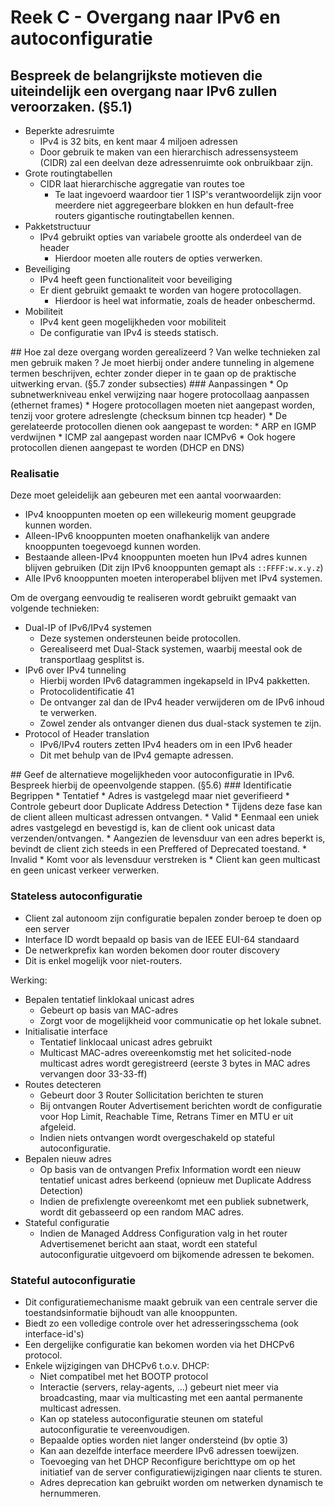 # Reek C - Overgang naar IPv6 en autoconfiguratie
## Bespreek de belangrijkste motieven die uiteindelijk een overgang naar IPv6 zullen veroorzaken. (§5.1)
* Beperkte adresruimte
    * IPv4 is 32 bits, en kent maar 4 miljoen adressen
    * Door gebruik te maken van een hierarchisch adressensysteem (CIDR) zal een deelvan deze adressenruimte ook onbruikbaar zijn.
* Grote routingtabellen
    * CIDR laat hierarchische aggregatie van routes toe
        * Te laat ingevoerd waardoor tier 1 ISP's verantwoordelijk zijn voor meerdere niet aggregeerbare blokken en hun default-free routers gigantische routingtabellen kennen. 
* Pakketstructuur
    * IPv4 gebruikt opties van variabele grootte als onderdeel van de header
        * Hierdoor moeten alle routers de opties verwerken. 
* Beveiliging
    * IPv4 heeft geen functionaliteit voor beveiliging
    * Er dient gebruikt gemaakt te worden van hogere protocollagen.
        * Hierdoor is heel wat informatie, zoals de header onbeschermd. 
* Mobiliteit
    * IPv4 kent geen mogelijkheden voor mobiliteit
    * De configuratie van IPv4 is steeds statisch.

<p style="page-break-after:always;"></p>
## Hoe zal deze overgang worden gerealizeerd ? Van welke technieken zal men gebruik maken ? Je moet hierbij onder andere tunneling in algemene termen beschrijven, echter zonder dieper in te gaan op de praktische uitwerking ervan. (§5.7 zonder subsecties)
### Aanpassingen
* Op subnetwerkniveau enkel verwijzing naar hogere protocollaag aanpassen (ethernet frames)
* Hogere protocollagen moeten niet aangepast worden, tenzij voor grotere adreslengte (checksum binnen tcp header)
* De gerelateerde protocollen dienen ook aangepast te worden:
    * ARP en IGMP verdwijnen
    * ICMP zal aangepast worden naar ICMPv6
* Ook hogere protocollen dienen aangepast te worden (DHCP en DNS)

### Realisatie
Deze moet geleidelijk aan gebeuren met een aantal voorwaarden:

* IPv4 knooppunten moeten op een willekeurig moment geupgrade kunnen worden.
* Alleen-IPv6 knooppunten moeten onafhankelijk van andere knooppunten toegevoegd kunnen worden.
* Bestaande alleen-IPv4 knooppunten moeten hun IPv4 adres kunnen blijven gebruiken (Dit zijn IPv6 knooppunten gemapt als `::FFFF:w.x.y.z`)
* Alle IPv6 knooppunten moeten interoperabel blijven met IPv4 systemen.

Om de overgang eenvoudig te realiseren wordt gebruikt gemaakt van volgende technieken:

* Dual-IP of IPv6/IPv4 systemen
    * Deze systemen ondersteunen beide protocollen.
    * Gerealiseerd met Dual-Stack systemen, waarbij meestal ook de transportlaag gesplitst is.
* IPv6 over IPv4 tunneling
    * Hierbij worden IPv6 datagrammen ingekapseld in IPv4 pakketten.
    * Protocolidentificatie 41
    * De ontvanger zal dan de IPv4 header verwijderen om de IPv6 inhoud te verwerken.
    * Zowel zender als ontvanger dienen dus dual-stack systemen te zijn.
* Protocol of Header translation
    * IPv6/IPv4 routers zetten IPv4 headers om in een IPv6 header
    * Dit met behulp van de IPv4 gemapte adressen.

<p style="page-break-after:always;"></p>
## Geef de alternatieve mogelijkheden voor autoconfiguratie in IPv6. Bespreek hierbij de opeenvolgende stappen. (§5.6)
### Identificatie Begrippen
* Tentatief
    * Adres is vastgelegd maar niet geverifieerd
    * Controle gebeurt door Duplicate Address Detection
    * Tijdens deze fase kan de client alleen multicast adressen ontvangen.
* Valid
    * Eenmaal een uniek adres vastgelegd en bevestigd is, kan de client ook unicast data verzenden/ontvangen.
    * Aangezien de levensduur van een adres beperkt is, bevindt de client zich steeds in een Preffered of Deprecated toestand.
* Invalid
    * Komt voor als levensduur verstreken is
    * Client kan geen multicast en geen unicast verkeer verwerken.

### Stateless autoconfiguratie
* Client zal autonoom zijn configuratie bepalen zonder beroep te doen op een server
* Interface ID wordt bepaald op basis van de IEEE EUI-64 standaard
* De netwerkprefix kan worden bekomen door router discovery
* Dit is enkel mogelijk voor niet-routers.

Werking:

* Bepalen tentatief linklokaal unicast adres 
    * Gebeurt op basis van MAC-adres
    * Zorgt voor de mogelijkheid voor communicatie op het lokale subnet.
* Initialisatie interface
    * Tentatief linklocaal unicast adres gebruikt
    * Multicast MAC-adres overeenkomstig met het solicited-node multicast adres wordt geregistreerd (eerste 3 bytes in MAC adres vervangen door 33-33-ff)
* Routes detecteren
    * Gebeurt door 3 Router Sollicitation berichten te sturen
    * Bij ontvangen Router Advertisement berichten wordt de configuratie voor Hop Limit, Reachable Time, Retrans Timer en MTU er uit afgeleid.
    * Indien niets ontvangen wordt overgeschakeld op stateful autoconfiguratie.
* Bepalen nieuw adres
    * Op basis van de ontvangen Prefix Information wordt een nieuw tentatief unicast adres berkeend (opnieuw met Duplicate Address Detection)
    * Indien de prefixlengte overeenkomt met een publiek subnetwerk, wordt dit gebasseerd op een random MAC adres.
* Stateful configuratie
    * Indien de Managed Address Configuration valg in het router Advertisemenet bericht aan staat, wordt een stateful autoconfiguratie uitgevoerd om bijkomende adressen te bekomen.

### Stateful autoconfiguratie
* Dit configuratiemechanisme maakt gebruik van een centrale server die toestandsinformatie bijhoudt van alle knooppunten.
* Biedt zo een volledige controle over het adresseringsschema (ook interface-id's)
* Een dergelijke configuratie kan bekomen worden via het DHCPv6 protocol.
* Enkele wijzigingen van DHCPv6 t.o.v. DHCP:
    * Niet compatibel met het BOOTP protocol
    * Interactie (servers, relay-agents, ...) gebeurt niet meer via broadcasting, maar via multicasting met een aantal permanente multicast adressen.
    * Kan op stateless autoconfiguratie steunen om stateful autoconfiguratie te vereenvoudigen.
    * Bepaalde opties worden niet langer ondersteind (bv optie 3)
    * Kan aan dezelfde interface meerdere IPv6 adressen toewijzen.
    * Toevoeging van het DHCP Reconfigure berichttype om op het initiatief van de server configuratiewijzigingen naar clients te sturen.
    * Adres deprecation kan gebruikt worden om netwerken dynamisch te hernummeren.